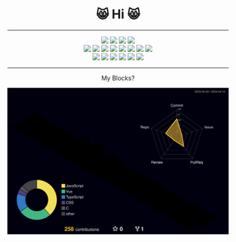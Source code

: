 <!DOCTYPE html>
<html lang="en">
<head>
  <meta charset="UTF-8">
  <meta name="viewport" content="width=device-width, initial-scale=1.0">
</head>
<body>
  <div class="body" align="center">
    <h1>😸 Hi 😸</h1><hr>
  <div class="badges">
    <a href="https://www.instagram.com/cxoeun/" target="_blank"><img src="https://img.shields.io/badge/cxoeun-E4405F?style=flat&logo=Instagram&logoColor=white"/></a>
    <a href="https://itsmineve.tistory.com" target="_blank"><img src="https://img.shields.io/badge/itsmineve-000000?style=flat&logo=Tistory&logoColor=white"/></a>
    <a href="https://frankenkitty.tistory.com" target="_blank"><img src="https://img.shields.io/badge/frankenkitty-000000?style=flat&logo=Tistory&logoColor=white"/></a>
    <a href="#" target="_blank"><img src="https://img.shields.io/badge/itsmineve-5865F2?style=flat&logo=Discord&logoColor=white"/></a>
    <br>
    <a href="#" target="_blank"><img src="https://img.shields.io/badge/React-61DAFB?style=flat&logo=React&logoColor=white"/></a>
    <a href="#" target="_blank"><img src="https://img.shields.io/badge/Vue-4FC08D?style=flat&logo=Vue.js&logoColor=white"/></a>
    <a href="#" target="_blank"><img src="https://img.shields.io/badge/Svelte-FF3E00?style=flat&logo=Svelte&logoColor=white"/></a>
    <a href="#" target="_blank"><img src="https://img.shields.io/badge/Scss-CC6699?style=flat&logo=Sass&logoColor=white"/></a>
    <a href="#" target="_blank"><img src="https://img.shields.io/badge/JS-F7DF1E?style=flat&logo=JavaScript&logoColor=white"/></a>
    <a href="#" target="_blank"><img src="https://img.shields.io/badge/Ubuntu-E95420?style=flat&logo=Ubuntu&logoColor=white"/></a>
    <a href="#" target="_blank"><img src="https://img.shields.io/badge/Nginx-009639?style=flat&logo=NGINX&logoColor=white"/></a>
    <a href="#" target="_blank"><img src="https://img.shields.io/badge/Express-000000?style=flat&logo=Express&logoColor=white"/></a>
    <br>
    <a href="#" target="_blank"><img src="https://img.shields.io/badge/Docker-2496ED?style=flat&logo=Docker&logoColor=white"/></a>
    <a href="#" target="_blank"><img src="https://img.shields.io/badge/Git-F05032?style=flat&logo=Git&logoColor=white"/></a>
    <a href="#" target="_blank"><img src="https://img.shields.io/badge/GitHub-181717?style=flat&logo=GitHub&logoColor=white"/></a>
    <a href="#" target="_blank"><img src="https://img.shields.io/badge/TS-3178C6?style=flat&logo=TypeScript&logoColor=white"/></a>
    <a href="#" target="_blank"><img src="https://img.shields.io/badge/MySQL-4479A1?style=flat&logo=MySQL&logoColor=white"/></a>
    <a href="#" target="_blank"><img src="https://img.shields.io/badge/Next-000000?style=flat&logo=Next.js&logoColor=white"/></a>
  </div><hr>
    <p>My Blocks?</p>
  </div>
  </body>
</html>

![](./profile-3d-contrib/profile-night-rainbow.svg)
